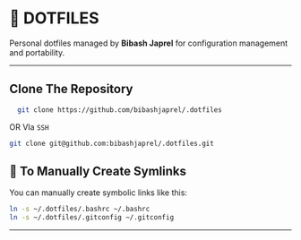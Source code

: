
# 📁 DOTFILES

Personal dotfiles managed by **Bibash Japrel** for configuration management and portability.

---
## Clone The Repository

```bash
  git clone https://github.com/bibashjaprel/.dotfiles
```

OR VIa `SSH`

```bash
git clone git@github.com:bibashjaprel/.dotfiles.git
```

## 🔗 To Manually Create Symlinks

You can manually create symbolic links like this:

```bash
ln -s ~/.dotfiles/.bashrc ~/.bashrc
ln -s ~/.dotfiles/.gitconfig ~/.gitconfig
```

---
